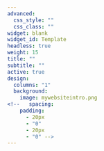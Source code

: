 ```yaml
---
advanced:
  css_style: ""
  css_class: ""
widget: blank
widget_id: Template
headless: true
weight: 15
title: ""
subtitle: ""
active: true
design:
  columns: "1"
  background:
    image: mywebsiteintro.png
<!--   spacing:
    padding:
      - 20px
      - "0"
      - 20px
      - "0" -->
---
```

